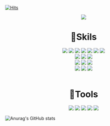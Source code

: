 [![Hits](https://hits.seeyoufarm.com/api/count/incr/badge.svg?url=https%3A%2F%2Fgithub.com%2FInsa14&count_bg=%23FFC000&title_bg=%23555555&icon=&icon_color=%23E7E7E7&title=visitor&edge_flat=false)](https://hits.seeyoufarm.com)
<div align=center>
  <img src="https://capsule-render.vercel.app/api?type=waving&color=01E1EC&height=300&section=header&text=Hi%20there!%20👋&fontSize=90&fontColor=ffffff"/>
</div>
<div align=center><h1>💪Skils</h1></div>

<div align=center> 
  <img src="https://img.shields.io/badge/HTML5-E34F26?style=for-the-badge&logo=html5&logoColor=white"> 
  <img src="https://img.shields.io/badge/CSS-1572B6?style=for-the-badge&logo=css3&logoColor=white"> 
  <img src="https://img.shields.io/badge/JAVASCRIPT-F7DF1E?style=for-the-badge&logo=javascript&logoColor=black"> 
  <img src="https://img.shields.io/badge/JAVA-007396?style=for-the-badge&logo=java&logoColor=white"> 
  <img src="https://img.shields.io/badge/C++-00599C?style=for-the-badge&logo=c%2B%2B&logoColor=white">
  <img src="https://img.shields.io/badge/VUE.JS-4FC08D?style=for-the-badge&logo=vue.js&logoColor=white"> 
  <img src="https://img.shields.io/badge/NODE.JS-339933?style=for-the-badge&logo=Node.js&logoColor=white">
  <br>
  
  <img src="https://img.shields.io/badge/ORACLE-F80000?style=for-the-badge&logo=oracle&logoColor=white"> 
  <img src="https://img.shields.io/badge/mongoDB-47A248?style=for-the-badge&logo=MongoDB&logoColor=white">
  <img src="https://img.shields.io/badge/H2-199ED9?style=for-the-badge&logo=Amazon%20DynamoDB&logoColor=white">
  <br>
  
  <img src="https://img.shields.io/badge/SPRING-6DB33F?style=for-the-badge&logo=spring&logoColor=white"> 
  <img src="https://img.shields.io/badge/EXPRESS-000000?style=for-the-badge&logo=express&logoColor=white">  
  <img src="https://img.shields.io/badge/BOOTSTRAP-7952B3?style=for-the-badge&logo=bootstrap&logoColor=white">
  <br>

  <img src="https://img.shields.io/badge/LINUX-FCC624?style=for-the-badge&logo=linux&logoColor=black"> 
  <img src="https://img.shields.io/badge/AMAZONAWS-232F3E?style=for-the-badge&logo=amazonaws&logoColor=white"> 
  <img src="https://img.shields.io/badge/APACHE TOMCAT-F8DC75?style=for-the-badge&logo=apachetomcat&logoColor=white">
  <br>

  <br>
</div>
<div align=center><h1>🔨Tools</h1></div> 
<div  align=center>
  <img src="https://img.shields.io/badge/Slack-4A154B?style=for-the-badge&logo=Slack&logoColor=white">
  <img src="https://img.shields.io/badge/Notion-000000?style=for-the-badge&logo=Notion&logoColor=white">
  <img src="https://img.shields.io/badge/Postman-FF6C37?style=for-the-badge&logo=Postman&logoColor=white">
  <img src="https://img.shields.io/badge/GitHub-181717?style=for-the-badge&logo=github&logoColor=white">
  <img src="https://img.shields.io/badge/Git-F05032?style=for-the-badge&logo=git&logoColor=white">
</div>

![Anurag's GitHub stats](https://github-readme-stats.vercel.app/api?username=Insa14&show_icons=true&theme=tokyonight)

<!--
**Insa14/Insa14** is a ✨ _special_ ✨ repository because its `README.md` (this file) appears on your GitHub profile.

Here are some ideas to get you started:

- 🔭 I’m currently working on ...
- 🌱 I’m currently learning ...
- 👯 I’m looking to collaborate on ...
- 🤔 I’m looking for help with ...
- 💬 Ask me about ...
- 📫 How to reach me: ...
- 😄 Pronouns: ...
- ⚡ Fun fact: ...
-->
